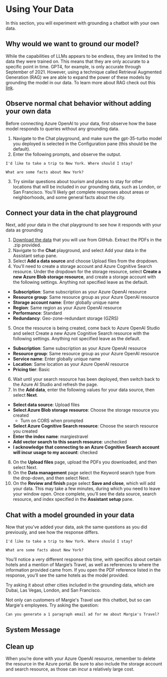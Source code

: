 # Using Your Data

In this section, you will experiment with  grounding a chatbot with your own data.

## Why would we want to ground our model?

While the capabilities of LLMs appears to be endless, they are limited to the data they were trained on. This means that they are only accurate to a specific point in time. GPT4, for example, is only accurate through September of 2021. However, using a technique called Retrieval Augmented Generation (RAG) we are able to expand the power of these models by grounding the model in our data. To learn more about RAG check out this [link](https://learn.microsoft.com/en-us/azure/machine-learning/concept-retrieval-augmented-generation?view=azureml-api-2).



## Observe normal chat behavior without adding your own data
Before connecting Azure OpenAI to your data, first observe how the base model responds to queries without any grounding data.

1. Navigate to the Chat playground, and make sure the gpt-35-turbo model you deployed is selected in the Configuration pane (this should be the default).
2. Enter the following prompts, and observe the output.

 ```I'd like to take a trip to New York. Where should I stay?```

```What are some facts about New York?```

3. Try similar questions about tourism and places to stay for other locations that will be included in our grounding data, such as London, or San Francisco. You’ll likely get complete responses about areas or neighborhoods, and some general facts about the city.

## Connect your data in the chat playground
Next, add your data in the chat playground to see how it responds with your data as grounding

1. [Download the data](https://aka.ms/own-data-brochures) that you will use from GitHub. Extract the PDFs in the .zip provided.
2. Navigate to the **Chat** playground, and select Add your data in the Assistant setup pane.
3. Select **Add a data source** and choose Upload files from the dropdown.
4. You’ll need to create a storage account and Azure Cognitive Search resource. Under the dropdown for the storage resource, select **Create a new Azure Blob storage resource**, and create a storage account with the following settings. Anything not specified leave as the default.

- **Subscription**: Same subscription as your Azure OpenAI resource
- **Resource group**: Same resource group as your Azure OpenAI resource
- **Storage account name**: Enter globally unique name
- **Region**: Same region as your Azure OpenAI resource
- **Performance**: Standard
- **Redundancy**: Geo-zone-redundant storage (GZRS)

5. Once the resource is being created, come back to Azure OpenAI Studio and select Create a new Azure Cognitive Search resource with the following settings. Anything not specified leave as the default.

- **Subscription**: Same subscription as your Azure OpenAI resource
- **Resource group**: Same resource group as your Azure OpenAI resource
- **Service name**: Enter globally unique name
- **Location**: Same location as your Azure OpenAI resource
- **Pricing tier**: Basic

6. Wait until your search resource has been deployed, then switch back to the Azure AI Studio and refresh the page.
7. In the **Add data**, enter the following values for your data source, then select **Next**.

- **Select data source**: Upload files
- **Select Azure Blob storage resource**: Choose the storage resource you created
    - Turn on CORS when prompted
- **Select Azure Cognitive Search resource**: Choose the search resource you created
- **Enter the index name**: margiestravel
- **Add vector search to this search resource**: unchecked
- **I acknowledge that connecting to an Azure Cognitive Search account will incur usage to my account**: checked

8. On the **Upload files** page, upload the PDFs you downloaded, and then select Next.
9. On the **Data management** page select the Keyword search type from the drop-down, and then select Next.
10. On the **Review and finish** page select **Save and close**, which will add your data. This may take a few minutes, during which you need to leave your window open. Once complete, you’ll see the data source, search resource, and index specified in the **Assistant setup** pane.

## Chat with a model grounded in your data
Now that you’ve added your data, ask the same questions as you did previously, and see how the response differs.


```I'd like to take a trip to New York. Where should I stay?```

```What are some facts about New York?```

You’ll notice a very different response this time, with specifics about certain hotels and a mention of Margie’s Travel, as well as references to where the information provided came from. If you open the PDF reference listed in the response, you’ll see the same hotels as the model provided.

Try asking it about other cities included in the grounding data, which are Dubai, Las Vegas, London, and San Francisco.

Not only can customers of Margie's Travel use this chatbot, but so can Margie's employees. Try asking the question:

`Can you generate a 1 paragraph email ad for me about Margie's Travel?`

## System Message

## Clean up
When you’re done with your Azure OpenAI resource, remember to delete the resource in the Azure portal. Be sure to also include the storage account and search resource, as those can incur a relatively large cost.